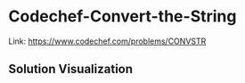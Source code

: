 # Codechef-Convert-the-String
Link: https://www.codechef.com/problems/CONVSTR
## Solution Visualization

